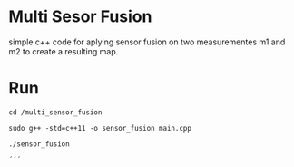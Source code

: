 # Multi Sesor Fusion
simple c++ code for aplying sensor fusion on two measurementes m1 and m2 to create a resulting map.

# Run

``` 
cd /multi_sensor_fusion

sudo g++ -std=c++11 -o sensor_fusion main.cpp

./sensor_fusion

´´´


